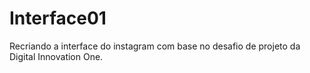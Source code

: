 # Interface01
Recriando a interface do instagram com base no desafio de projeto da Digital Innovation One.
